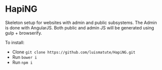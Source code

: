 # HapiNG

Skeleton setup for websites with admin and public subsystems. The Admin is done with AngularJS. Both public and admin JS will be generated using gulp + browserify.

To install:
* Clone `git clone https://github.com/luismatute/HapiNG.git`
* Run `bower i`
* Run `npm i`

